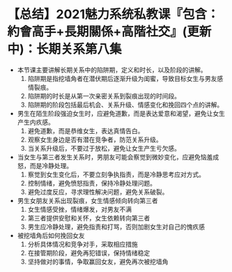 # 【总结】2021魅力系统私教课『包含：約會高手+長期關係+高階社交』(更新中)：长期关系第八集

-   本节课主要讲解长期关系中的陷阱期，定义和时长，以及阶段的讲解。
    1.  陷阱期是指挖墙角者在潜伏期后逐渐升级为闺蜜，导致目标女生与男友感情裂痕。
    2.  陷阱期的时长是从第一次亲密关系到裂痕出现的时间段。
    3.  陷阱期的阶段包括最后机会、关系升级、情感变化和挽回四个点的讲解。
-   男生在陌生阶段强迫女生时，应避免道歉，而是表达爱意和渴望，避免让女生产生内疚感。
    1.  避免道歉，而是恭维女生，表达真情告白。
    2.  观察女生身边是否有潜在竞争者，防范关系升级。
    3.  当关系升级后，不要过于放松，避免让女生产生亏欠感。
-   当女生与第三者发生关系时，男朋友可能会察觉到微妙变化，应避免恼羞成怒，而是冷静处理。
    1.  察觉到女生变化后，不要立刻争执指责，而是冷静思考应对方式。
    2.  控制情绪，避免愤怒指责，保持冷静处理问题。
    3.  避免过度反应，寻求理性解决问题，避免关系破裂。
-   男生女朋友关系出现裂痕，女生情感倾向转向第三者
    1.  女生情感受挫，情绪爆发，对男友不满
    2.  第三者提供安慰和关怀，女生依赖转向第三者
    3.  男生应冷静处理，避免指责和打骂，否则加剧女生对自己的愧疚感
-   被挖墙角后如何挽回女友
    1.  分析具体情况和竞争对手，采取相应措施
    2.  在接管期阶段，避免再犯错误，保持情绪稳定
    3.  坚持做对的事情，争取赢回女友，避免再次被挖墙角